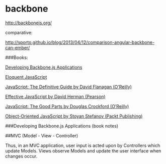 backbone
========

http://backbonejs.org/

comparative:

http://sporto.github.io/blog/2013/04/12/comparison-angular-backbone-can-ember/

###Books:

[Developing Backbone.js Applications](http://addyosmani.github.io/backbone-fundamentals/)

[Eloquent JavaScript](http://eloquentjavascript.net/)

[JavaScript: The Definitive Guide by David Flanagan (O’Reilly)](http://shop.oreilly.com/product/9780596805531.do)

[Effective JavaScript by David Herman (Pearson)](http://www.informit.com/store/effective-javascript-68-specific-ways-to-harness-the-9780321812186)

[JavaScript: The Good Parts by Douglas Crockford (O’Reilly)](http://shop.oreilly.com/product/9780596517748.do)

[Object-Oriented JavaScript by Stoyan Stefanov (Packt Publishing)](http://www.amazon.com/Object-Oriented-Javascript-Stoyan-Stefanov/dp/1847194141)


###Developing Backbone.js Applications (book notes)

##MVC (Model - View - Controller)

Thus, in an MVC application, user input is acted upon by Controllers which update Models. Views observe Models and update the user interface when changes occur.

